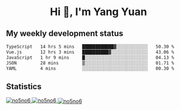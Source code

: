 <h1 align="center">Hi 👋, I'm Yang Yuan</h1>


## My weekly development status
<!--START_SECTION:waka-->

```txt
TypeScript   14 hrs 5 mins   ████████████▓░░░░░░░░░░░░   50.30 %
Vue.js       12 hrs 3 mins   ██████████▓░░░░░░░░░░░░░░   43.06 %
JavaScript   1 hr 9 mins     █░░░░░░░░░░░░░░░░░░░░░░░░   04.13 %
JSON         28 mins         ▒░░░░░░░░░░░░░░░░░░░░░░░░   01.71 %
YAML         4 mins          ░░░░░░░░░░░░░░░░░░░░░░░░░   00.30 %
```

<!--END_SECTION:waka-->

## Statistics
<a href="https://github.com/anuraghazra/github-readme-stats">
  <img src="https://github-readme-stats.vercel.app/api/top-langs/?username=no5no6&theme=dracula" alt="no5no6">
</a>
<a href="https://github.com/anuraghazra/github-readme-stats">
  <img src="https://github-readme-stats.vercel.app/api?username=no5no6&show_icons=true&theme=dracula&line_height=40" alt="no5no6">
</a>
<a href="https://github.com/anuraghazra/github-readme-stats">
  <img align="center" src="https://github-readme-streak-stats.herokuapp.com/?user=no5no6&theme=dracula" alt="no5no6" />
</a>